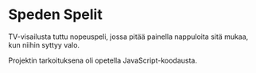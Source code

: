 # Speden Spelit

TV-visailusta tuttu nopeuspeli, jossa pitää painella nappuloita sitä mukaa, kun niihin syttyy valo.

Projektin tarkoituksena oli opetella JavaScript-koodausta.
